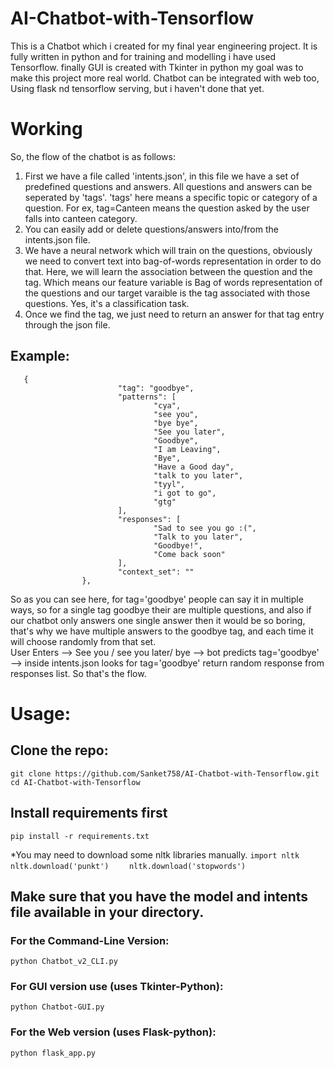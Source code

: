 # AI-Chatbot-with-Tensorflow
This is a Chatbot which i created for my final year engineering project. It is fully written in python and for training and modelling i have used Tensorflow. finally GUI is created with Tkinter in python my goal was to make this project more real world. Chatbot can be integrated with web too, Using flask nd tensorflow serving, but i haven't done that yet. 

# Working  
So, the flow of the chatbot is as follows:
  1. First we have a file called 'intents.json', in this file we have a set of predefined questions and answers. All questions and answers can be seperated by 'tags'. 'tags' here means a specific topic or category of a question. For ex, tag=Canteen means the question asked by the user falls into canteen category.  
  2. You can easily add or delete questions/answers into/from the intents.json file.  
  3. We have a neural network which will train on the questions, obviously we need to convert text into bag-of-words representation in order to do that. Here, we will learn the association between the question and the tag. Which means our feature variable is Bag of words representation of the questions and our target varaible is the tag associated with those questions. Yes, it's a classification task.
  4. Once we find the tag, we just need to return an answer for that tag entry through the json file.
  
## Example:
```
   {
                        "tag": "goodbye",
                        "patterns": [
                                "cya",
                                "see you",
                                "bye bye",
                                "See you later",
                                "Goodbye",
                                "I am Leaving",
                                "Bye",
                                "Have a Good day",
                                "talk to you later",
                                "tyyl",
                                "i got to go",
                                "gtg"
                        ],
                        "responses": [
                                "Sad to see you go :(",
                                "Talk to you later",
                                "Goodbye!",
                                "Come back soon"
                        ],
                        "context_set": ""
                },
  ```
So as you can see here, for tag='goodbye' people can say it in multiple ways, so for a single tag goodbye their are multiple questions, and also if our chatbot only answers one single answer then it would be so boring, that's why we have multiple answers to the goodbye tag, and each time it will choose randomly from that set.  
User Enters --> See you / see you later/ bye --> bot predicts tag='goodbye' --> inside intents.json looks for tag='goodbye' return random response from responses list. So that's the flow.

# Usage:
## Clone the repo:
``` git clone https://github.com/Sanket758/AI-Chatbot-with-Tensorflow.git ```  
``` cd AI-Chatbot-with-Tensorflow ```

## Install requirements first  
``` pip install -r requirements.txt ```    

*You may need to download some nltk libraries manually. 
``` import nltk ```
 ```   nltk.download('punkt') ```
```    nltk.download('stopwords')```
 

## Make sure that you have the model and intents file available in your directory.  
### For the Command-Line Version:  
``` python Chatbot_v2_CLI.py ```

### For GUI version use (uses Tkinter-Python):  
 ```python Chatbot-GUI.py ```
 
### For the Web version (uses Flask-python):  
 ``` python flask_app.py ```
 
